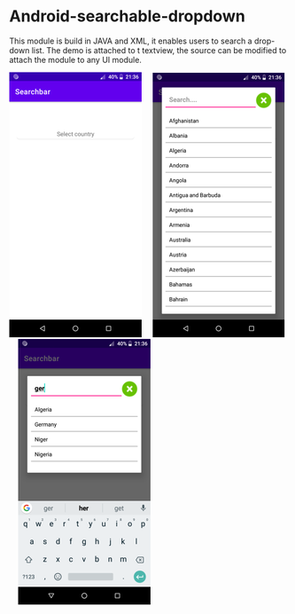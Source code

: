 # Android-searchable-dropdown
This module is build in JAVA and XML, it enables users to search a drop-down list. The demo is attached to t textview, the source can be modified to attach the module to any UI module.

![Scalculator image](https://github.com/stvcheche/Android-searchable-dropdown/blob/main/search.png) &nbsp;&nbsp;&nbsp;
![Scalculator image](https://github.com/stvcheche/Android-searchable-dropdown/blob/main/searcha.png) &nbsp;&nbsp;&nbsp;
![Scalculator image](https://github.com/stvcheche/Android-searchable-dropdown/blob/main/searchb.png) &nbsp;&nbsp;&nbsp;
